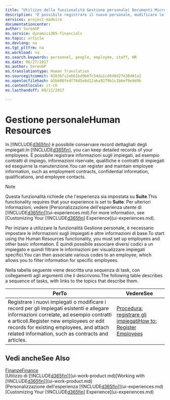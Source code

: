 ```yaml
---
title: "Utilizzo della funzionalità Gestione personale| Documenti Microsoft"
description: "È possibile registrare il nuovo personale, modificare le informazioni sul personale esistente e registrare e analizzare le assenze."
services: project-madeira
documentationcenter: 
author: SorenGP
ms.service: dynamics365-financials
ms.topic: article
ms.devlang: na
ms.tgt_pltfrm: na
ms.workload: na
ms.search.keywords: personnel, people, employee, staff, HR
ms.date: 06/27/2017
ms.author: SorenGP
ms.translationtype: Human Translation
ms.sourcegitcommit: 81636fc2e661bd9b07c54da1cd5d0d27e30d01a2
ms.openlocfilehash: b5bb86fe4f76d5ebd12aba9279b1c1b6ef9e9d9b
ms.contentlocale: it-ch
ms.lasthandoff: 09/11/2017

---
```

# <a name="human-resources"></a><span data-ttu-id="3b710-103">Gestione personale</span><span class="sxs-lookup"><span data-stu-id="3b710-103">Human Resources</span></span>
<span data-ttu-id="3b710-104">In [!INCLUDE[d365fin](includes/d365fin_md.md)] è possibile conservare record dettagliati degli impiegati.</span><span class="sxs-lookup"><span data-stu-id="3b710-104">In [!INCLUDE[d365fin](includes/d365fin_md.md)], you can keep detailed records of your employees.</span></span> <span data-ttu-id="3b710-105">È possibile registrare informazioni sugli impiegati, ad esempio contratti di impiego, informazioni riservate, qualifiche e contratti di impiegati ed eseguirne la manutenzione.</span><span class="sxs-lookup"><span data-stu-id="3b710-105">You can register and maintain employee information, such as employment contracts, confidential information, qualifications, and employee contacts.</span></span>

> [!NOTE]  
>   <span data-ttu-id="3b710-106">Questa funzionalità richiede che l'esperienza sia impostata su **Suite**.</span><span class="sxs-lookup"><span data-stu-id="3b710-106">This functionality requires that your experience is set to **Suite**.</span></span> <span data-ttu-id="3b710-107">Per ulteriori informazioni, vedere [Personalizzazione dell'esperienza utente di [!INCLUDE[d365fin](includes/d365fin_md.md)]](ui-experiences.md).</span><span class="sxs-lookup"><span data-stu-id="3b710-107">For more information, see [Customizing Your [!INCLUDE[d365fin](includes/d365fin_md.md)] Experience](ui-experiences.md).</span></span>

<span data-ttu-id="3b710-108">Per iniziare a utilizzare la funzionalità Gestione personale, è necessario impostare le informazioni sugli impiegati e altre informazioni di base.</span><span class="sxs-lookup"><span data-stu-id="3b710-108">To start using the Human Resources functionality, you must set up employees and other basic information.</span></span> <span data-ttu-id="3b710-109">È quindi possibile associare diversi codici a un impiegato e quindi filtrare le informazioni per visualizzare impiegati specifici.</span><span class="sxs-lookup"><span data-stu-id="3b710-109">You can then associate various codes to an employee, which allows you to filter information for specific employees.</span></span>

<span data-ttu-id="3b710-110">Nella tabella seguente viene descritta una sequenza di task, con collegamenti agli argomenti che li descrivono.</span><span class="sxs-lookup"><span data-stu-id="3b710-110">The following table describes a sequence of tasks, with links to the topics that describe them.</span></span>

| <span data-ttu-id="3b710-111">Per</span><span class="sxs-lookup"><span data-stu-id="3b710-111">To</span></span> | <span data-ttu-id="3b710-112">Vedere</span><span class="sxs-lookup"><span data-stu-id="3b710-112">See</span></span> |
| --- | --- |
| <span data-ttu-id="3b710-113">Registrare i nuovi impiegati o modificare i record per gli impiegati esistenti e allegare informazioni correlate, ad esempio contratti e articoli.</span><span class="sxs-lookup"><span data-stu-id="3b710-113">Register new employees or edit records for existing employees, and attach related information, such as contracts and articles.</span></span> |[<span data-ttu-id="3b710-114">Procedura: registrare gli impiegati</span><span class="sxs-lookup"><span data-stu-id="3b710-114">How to: Register Employees</span></span>](hr-how-register-employees.md) |

## <a name="see-also"></a><span data-ttu-id="3b710-115">Vedi anche</span><span class="sxs-lookup"><span data-stu-id="3b710-115">See Also</span></span>
[<span data-ttu-id="3b710-116">Finanze</span><span class="sxs-lookup"><span data-stu-id="3b710-116">Finance</span></span>](finance.md)  
<span data-ttu-id="3b710-117">[Utilizzo di [!INCLUDE[d365fin](includes/d365fin_md.md)]](ui-work-product.md)</span><span class="sxs-lookup"><span data-stu-id="3b710-117">[Working with [!INCLUDE[d365fin](includes/d365fin_md.md)]](ui-work-product.md)</span></span>  
<span data-ttu-id="3b710-118">[Personalizzazione dell'esperienza [!INCLUDE[d365fin](includes/d365fin_md.md)]](ui-experiences.md)</span><span class="sxs-lookup"><span data-stu-id="3b710-118">[Customizing Your [!INCLUDE[d365fin](includes/d365fin_md.md)] Experience](ui-experiences.md)</span></span>        

